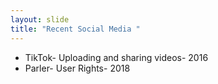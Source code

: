 ```yaml
---
layout: slide
title: "Recent Social Media "
---
```

* TikTok- Uploading and sharing videos- 2016
* Parler- User Rights- 2018

